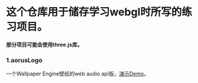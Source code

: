 # 这个仓库用于储存学习webgl时所写的练习项目。
#### 部分项目可能会使用three.js库。

### 1.aorusLogo
一个Wallpaper Engine壁纸的web audio api版，[演示Demo](http://www.wesker926.com/threejsPractice/simJump.html)。